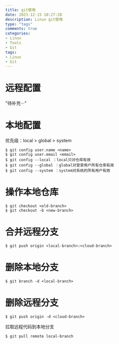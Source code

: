 ```yaml
---
title: git使用
date: 2023-12-15 10:27:28
description: Linux git使用
type: "tags"
comments: true
categories:
- Linux
- Tools
- Git
tags:
- Linux
- Git
---
```

# 远程配置
"待补充···"

# 本地配置

优先级：local > global > system

```shell
$ git config user.name <name>
$ git config user.email <email>
$ git config --local ：local只对仓库有效
$ git config --global ：global对登录用户所有仓库有效
$ git config --system ：system对系统的所有用户有效
```

# 操作本地仓库

```shell
$ git checkout <old-branch>
$ git checkout -b <new-branch>
```

# 合并远程分支

```shell
$ git push origin <local-branch>:<cloud-branch>
```

# 删除本地分支

```shell
$ git branch -d <local-branch>
```
# 删除远程分支

```shell
$ git push origin -d <cloud-branch>
```
拉取远程代码到本地分支
```plain
$ git pull remote local-branch
```